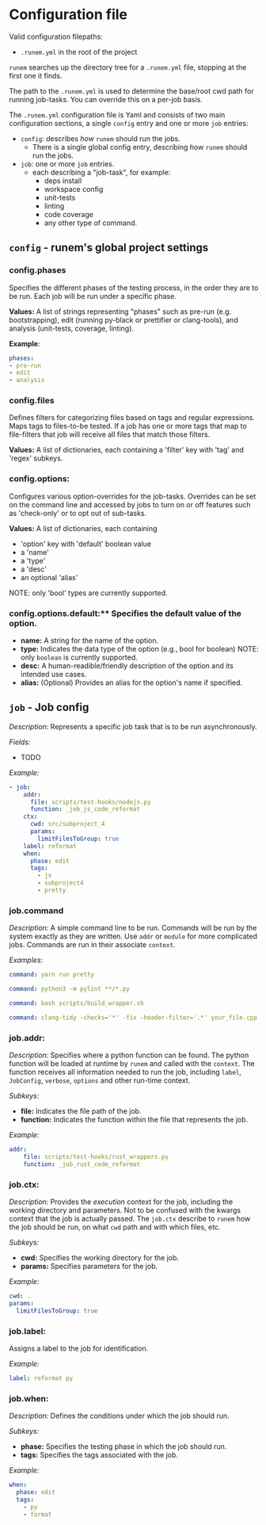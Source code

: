 # Configuration file

Valid configuration filepaths:
- `.runem.yml` in the root of the project

`runem` searches up the directory tree for a `.runem.yml` file, stopping at the first one it finds.

The path to the `.runem.yml` is used to determine the base/root cwd path for running job-tasks. You can override this on a per-job basis.

The `.runem.yml` configuration file is Yaml and consists of two main configuration sections, a single `config` entry and one or more `job` entries:

- `config`: describes _how_ `runem` should run the jobs.
    - There is a single global config entry, describing how `runem` should run the jobs.
- `job`: one or more `job` entries.
    - each describing a "job-task", for example:
        - deps install
        - workspace config
        - unit-tests
        - linting
        - code coverage
        - any other type of command.

## `config` - runem's global project settings

### config.phases
Specifies the different phases of the testing process, in the order they are to be run. Each job will be run under a specific phase.

**Values:** A list of strings representing "phases" such as pre-run (e.g. bootstrapping), edit (running py-black or prettifier or clang-tools), and analysis (unit-tests, coverage, linting).

**Example**:
```yaml
phases:
- pre-run
- edit
- analysis
```

### config.files
Defines filters for categorizing files based on tags and regular expressions. Maps tags to files-to-be tested. If a job has one or more tags that map to file-filters that job will receive all files that match those filters.

**Values:** A list of dictionaries, each containing a 'filter' key with 'tag' and 'regex' subkeys.

### config.options:
Configures various option-overrides for the job-tasks. Overrides can be set on the command line and accessed by jobs to turn on or off features such as 'check-only' or to opt out of sub-tasks.

**Values:** A list of dictionaries, each containing 
- 'option' key with 'default' boolean value
- a 'name'
- a 'type'
- a 'desc'
- an optional 'alias'

NOTE: only 'bool' types are currently supported.

### config.options.default:** Specifies the default value of the option.
- **name:** A string for the name of the option.
- **type:** Indicates the data type of the option (e.g., bool for boolean) NOTE: only `boolean` is currently supported.
- **desc:** A human-readible/friendly description of the option and its intended use cases.
- **alias:** (Optional) Provides an alias for the option's name if specified. 

## `job` - Job config
*Description:* Represents a specific job task that is to be run asynchronously.

*Fields:*

- TODO

*Example:*
```yaml
- job:
    addr:
      file: scripts/test-hooks/nodejs.py
      function: _job_js_code_reformat
    ctx:
      cwd: src/subproject_4
      params:
        limitFilesToGroup: true
    label: reformat
    when:
      phase: edit
      tags:
        - js
        - subproject4
        - pretty
```
### job.command
*Description:* A simple command line to be run. Commands will be run by the system exactly as they are written. Use `addr` or `module` for more complicated jobs. Commands are run in their associate `context`.

*Examples*:
```yaml
command: yarn run pretty
```
```yaml
command: python3 -m pylint **/*.py
```
```yaml
command: bash scripts/build_wrapper.sh
```
```yaml
command: clang-tidy -checks='*' -fix -header-filter='.*' your_file.cpp
```

### job.addr:
*Description:* Specifies where a python function can be found. The python function will be loaded at runtime by `runem` and called with the `context`. The function receives all information needed to run the job, including `label`, `JobConfig`, `verbose`, `options` and other run-time context.

*Subkeys:*
- **file:** Indicates the file path of the job.
- **function:** Indicates the function within the file that represents the job.

*Example:*
```yaml
addr:
    file: scripts/test-hooks/rust_wrappers.py
    function: _job_rust_code_reformat
```


### job.ctx:
*Description:* Provides the *execution* context for the job, including the working directory and parameters. Not to be confused with the kwargs context that the job is actually passed. The `job.ctx` describe to `runem` how the job should be run, on what `cwd` path and with which files, etc.

*Subkeys:*
- **cwd:** Specifies the working directory for the job.
- **params:** Specifies parameters for the job.

*Example:*
```yaml
cwd: .
params:
  limitFilesToGroup: true
```

### job.label:
Assigns a label to the job for identification.

*Example:*
```yaml
label: reformat py
```

### job.when:
*Description:* Defines the conditions under which the job should run.

*Subkeys:*

- **phase:** Specifies the testing phase in which the job should run.
- **tags:** Specifies the tags associated with the job.

*Example:*
```yaml
when:
  phase: edit
  tags:
    - py
    - format
```

